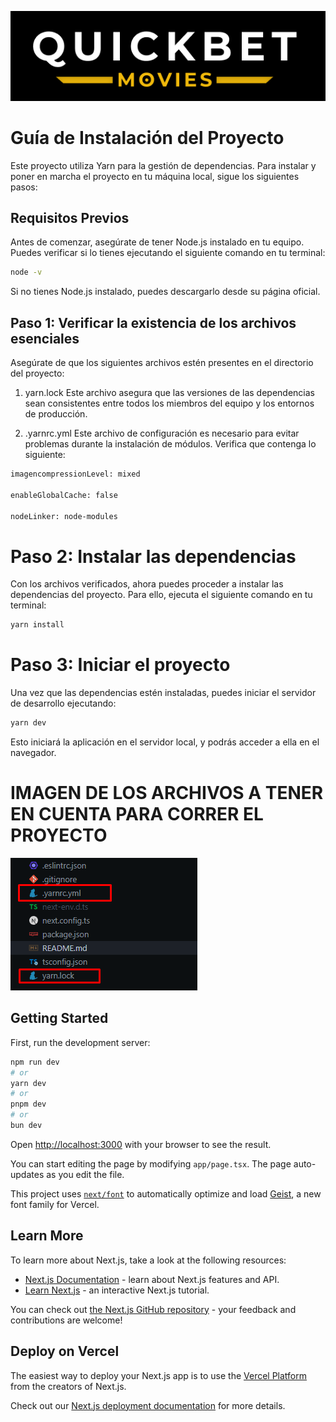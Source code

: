 ![Imagen Proyecto](public/image/Quickbet.png)


# Guía de Instalación del Proyecto

Este proyecto utiliza Yarn para la gestión de dependencias. Para instalar y poner en marcha el proyecto en tu máquina local, sigue los siguientes pasos:

## Requisitos Previos

Antes de comenzar, asegúrate de tener Node.js instalado en tu equipo. Puedes verificar si lo tienes ejecutando el siguiente comando en tu terminal:

```bash
node -v
```

Si no tienes Node.js instalado, puedes descargarlo desde su página oficial.

## Paso 1: Verificar la existencia de los archivos esenciales

Asegúrate de que los siguientes archivos estén presentes en el directorio del proyecto:

1. yarn.lock
Este archivo asegura que las versiones de las dependencias sean consistentes entre todos los miembros del equipo y los entornos de producción.

2. .yarnrc.yml
Este archivo de configuración es necesario para evitar problemas durante la instalación de módulos. Verifica que contenga lo siguiente:

```bash
imagencompressionLevel: mixed

enableGlobalCache: false

nodeLinker: node-modules
```

# Paso 2: Instalar las dependencias

Con los archivos verificados, ahora puedes proceder a instalar las dependencias del proyecto. Para ello, ejecuta el siguiente comando en tu terminal:

```bash
yarn install 
```

# Paso 3: Iniciar el proyecto

Una vez que las dependencias estén instaladas, puedes iniciar el servidor de desarrollo ejecutando:

```bash
yarn dev
```

Esto iniciará la aplicación en el servidor local, y podrás acceder a ella en el navegador.

# IMAGEN DE LOS ARCHIVOS A TENER EN CUENTA PARA CORRER EL PROYECTO 

![Documentacion](public/image/instalacion.png)



## Getting Started

First, run the development server:

```bash
npm run dev
# or
yarn dev
# or
pnpm dev
# or
bun dev
```

Open [http://localhost:3000](http://localhost:3000) with your browser to see the result.

You can start editing the page by modifying `app/page.tsx`. The page auto-updates as you edit the file.

This project uses [`next/font`](https://nextjs.org/docs/app/building-your-application/optimizing/fonts) to automatically optimize and load [Geist](https://vercel.com/font), a new font family for Vercel.

## Learn More

To learn more about Next.js, take a look at the following resources:

- [Next.js Documentation](https://nextjs.org/docs) - learn about Next.js features and API.
- [Learn Next.js](https://nextjs.org/learn) - an interactive Next.js tutorial.

You can check out [the Next.js GitHub repository](https://github.com/vercel/next.js) - your feedback and contributions are welcome!

## Deploy on Vercel

The easiest way to deploy your Next.js app is to use the [Vercel Platform](https://vercel.com/new?utm_medium=default-template&filter=next.js&utm_source=create-next-app&utm_campaign=create-next-app-readme) from the creators of Next.js.

Check out our [Next.js deployment documentation](https://nextjs.org/docs/app/building-your-application/deploying) for more details.
